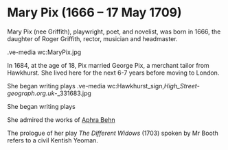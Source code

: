 # Mary Pix (1666 – 17 May 1709)


Mary Pix (nee Griffith), playwright, poet, and novelist, was born in 1666, the daughter of Roger Griffith, rector, musician and headmaster.

.ve-media wc:MaryPix.jpg

In 1684, at the age of 18, Pix married George Pix, a merchant tailor from Hawkhurst. She lived here for the next 6-7 years before moving to London.


She began writing plays
.ve-media wc:Hawkhurst_sign,_High_Street_-_geograph.org.uk_-_331683.jpg

She began writing plays


She admired the works of [Aphra Behn](https://www.kent-maps.online/17c/17c-behn-biography)

The prologue of her play *The Different Widows*  (1703) spoken by Mr Booth refers to a civil Kentish Yeoman.

